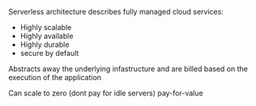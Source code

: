 
Serverless architecture describes fully managed cloud services:
- Highly scalable
- Highly available
- Highly durable
- secure by default

Abstracts away the underlying infastructure and are billed based on the execution of the application

Can scale to zero (dont pay for idle servers) pay-for-value